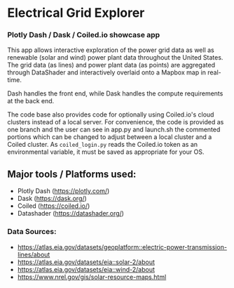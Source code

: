 # Electrical Grid Explorer
### Plotly Dash / Dask / Coiled.io showcase app

This app allows interactive exploration of the power grid data as well as renewable (solar and wind) power plant data throughout the United States.
The grid data (as lines) and power plant data (as points) are aggregated through DataShader and interactively overlaid onto a Mapbox map in real-time.

Dash handles the front end, while Dask handles the compute requirements at the back end. 

The code base also provides code for optionally using Coiled.io's cloud clusters instead of a local server. 
For convenience, the code is provided as one branch and the user can see in app.py and launch.sh the commented portions which can be changed to adjust between a local cluster and a Coiled cluster. 
As `coiled_login.py` reads the Coiled.io token as an environmental variable, it must be saved as appropriate for your OS. 

## Major tools / Platforms used:
- Plotly Dash (https://plotly.com/)
- Dask (https://dask.org/)
- Coiled (https://coiled.io/)
- Datashader (https://datashader.org/)

### Data Sources:

- https://atlas.eia.gov/datasets/geoplatform::electric-power-transmission-lines/about
- https://atlas.eia.gov/datasets/eia::solar-2/about
- https://atlas.eia.gov/datasets/eia::wind-2/about
- https://www.nrel.gov/gis/solar-resource-maps.html
